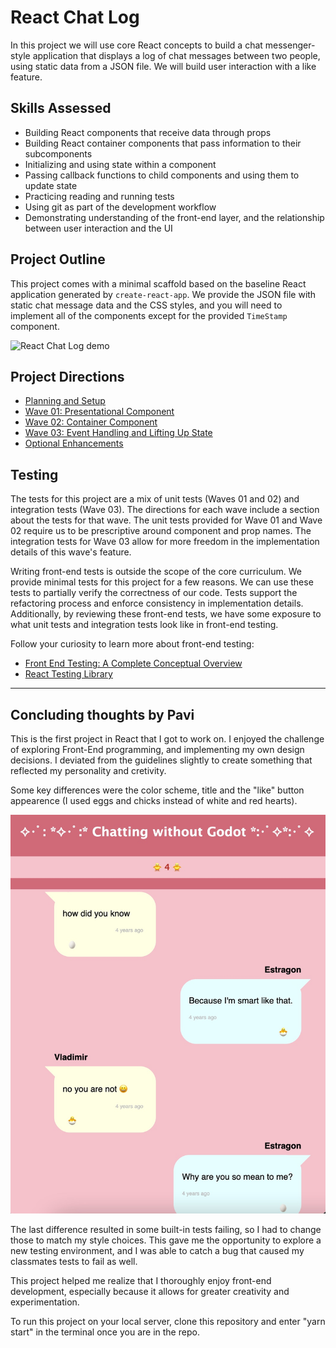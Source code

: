 # React Chat Log
In this project we will use core React concepts to build a chat messenger-style application that displays a log of chat messages between two people, using static data from a JSON file. We will build user interaction with a like feature. 

## Skills Assessed
- Building React components that receive data through props
- Building React container components that pass information to their subcomponents
- Initializing and using state within a component
- Passing callback functions to child components and using them to update state
- Practicing reading and running tests
- Using git as part of the development workflow
- Demonstrating understanding of the front-end layer, and the relationship between user interaction and the UI

## Project Outline
This project comes with a minimal scaffold based on the baseline React application generated by `create-react-app`. We provide the JSON file with static chat message data and the CSS styles, and you will need to implement all of the components except for the provided `TimeStamp` component.

![React Chat Log demo](./images/react-chatlog-demo.png)

## Project Directions
- [Planning and Setup](./project-docs/setup.md)
- [Wave 01: Presentational Component](./project-docs/wave-01.md)
- [Wave 02: Container Component](./project-docs/wave-02.md)
- [Wave 03: Event Handling and Lifting Up State](./project-docs/wave-03.md)
- [Optional Enhancements](./project-docs/optional-enhancements.md)

## Testing

The tests for this project are a mix of unit tests (Waves 01 and 02) and integration tests (Wave 03). The directions for each wave include a section about the tests for that wave. The unit tests provided for Wave 01 and Wave 02 require us to be prescriptive around component and prop names. The integration tests for Wave 03 allow for more freedom in the implementation details of this wave's feature. 

Writing front-end tests is outside the scope of the core curriculum. We provide minimal tests for this project for a few reasons. We can use these tests to partially verify the correctness of our code. Tests support the refactoring process and enforce consistency in implementation details. Additionally, by reviewing these front-end tests, we have some exposure to what unit tests and integration tests look like in front-end testing.

Follow your curiosity to learn more about front-end testing:
- [Front End Testing: A Complete Conceptual Overview](https://www.testim.io/blog/front-end-testing-complete-overview/)
- [React Testing Library](https://testing-library.com/docs/react-testing-library/intro/)

---
## Concluding thoughts by Pavi 

This is the first project in React that I got to work on. I enjoyed the challenge of exploring Front-End programming, and implementing my own design decisions. I deviated from the guidelines slightly to create something that reflected my personality and cretivity.

Some key differences were the color scheme, title and the "like" button appearence (I used eggs and chicks instead of white and red hearts). 

![Pavi's React Chat Log](images/pavis-chat-log.jpg)

The last difference resulted in some built-in tests failing, so I had to change those to match my style choices. This gave me the opportunity to explore a new testing environment, and I was able to catch a bug that caused my classmates tests to fail as well. 

This project helped me realize that I thoroughly enjoy front-end development, especially because it allows for greater creativity and experimentation. 

To run this project on your local server, clone this repository and enter "yarn start" in the terminal once you are in the repo.
